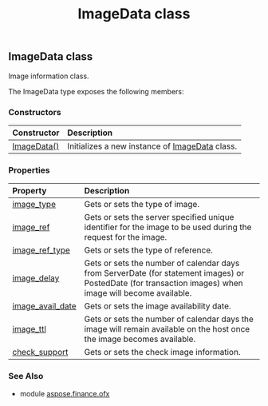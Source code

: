 ﻿---
title: ImageData class
second_title: Aspose.Finance for Python via .NET API References
description: 
type: docs
weight: 410
url: /python-net/aspose.finance.ofx/imagedata/
is_root: false
---

## ImageData class

Image information class.



The ImageData type exposes the following members:

### Constructors
| Constructor | Description |
| :- | :- |
| [ImageData()](/finance/python-net/aspose.finance.ofx/imagedata/__init__/#) | Initializes a new instance of [ImageData](/finance/python-net/aspose.finance.ofx/imagedata) class. |


### Properties
| Property | Description |
| :- | :- |
| [image_type](/finance/python-net/aspose.finance.ofx/imagedata/image_type) | Gets or sets the type of image. |
| [image_ref](/finance/python-net/aspose.finance.ofx/imagedata/image_ref) | Gets or sets the server specified unique identifier for the image to be used during the request for the image. |
| [image_ref_type](/finance/python-net/aspose.finance.ofx/imagedata/image_ref_type) | Gets or sets the type of reference. |
| [image_delay](/finance/python-net/aspose.finance.ofx/imagedata/image_delay) | Gets or sets the number of calendar days from ServerDate (for statement images) or PostedDate (for transaction images) when image will become available. |
| [image_avail_date](/finance/python-net/aspose.finance.ofx/imagedata/image_avail_date) | Gets or sets the image availability date. |
| [image_ttl](/finance/python-net/aspose.finance.ofx/imagedata/image_ttl) | Gets or sets the number of calendar days the image will remain available on the host once the image becomes available. |
| [check_support](/finance/python-net/aspose.finance.ofx/imagedata/check_support) | Gets or sets the check image information. |


### See Also

* module [aspose.finance.ofx](../)
